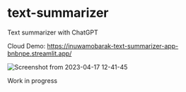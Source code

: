 # text-summarizer
Text summarizer with ChatGPT

Cloud Demo: https://inuwamobarak-text-summarizer-app-bnbnpe.streamlit.app/

![Screenshot from 2023-04-17 12-41-45](https://user-images.githubusercontent.com/65142149/232474722-75e59068-4fef-478e-8725-3818135f616a.png)

Work in progress
